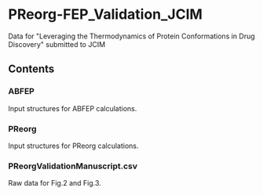 # PReorg-FEP_Validation_JCIM
Data for "Leveraging the Thermodynamics of Protein Conformations in Drug Discovery" submitted to JCIM
## Contents
### ABFEP
Input structures for ABFEP calculations.
### PReorg
Input structures for PReorg calculations.
### PReorgValidationManuscript.csv
Raw data for Fig.2 and Fig.3.
